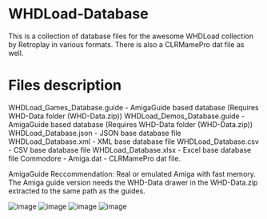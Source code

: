 # WHDLoad-Database
This is a collection of database files for the awesome WHDLoad collection by Retroplay in various formats. There is also a CLRMamePro dat file as well.

# Files description

WHDLoad_Games_Database.guide - AmigaGuide based database (Requires WHD-Data folder (WHD-Data.zip))
WHDLoad_Demos_Database.guide - AmigaGuide based database (Requires WHD-Data folder (WHD-Data.zip))
WHDLoad_Database.json - JSON base database file
WHDLoad_Database.xml - XML base database file
WHDLoad_Database.csv - CSV base database file
WHDLoad_Database.xlsx - Excel base database file
Commodore - Amiga.dat - CLRMamePro dat file.

AmigaGuide Reccommendation: Real or emulated Amiga with fast memory.
The Amiga guide version needs the WHD-Data drawer in the WHD-Data.zip extracted to the same path as the guides.

![image](https://github.com/MrV2K/WHDLoad-Database/assets/71010565/3675940a-2eab-4f37-94f1-7b56a8748f3a)
![image](https://github.com/MrV2K/WHDLoad-Database/assets/71010565/8b76bb23-fbad-4299-b160-20db2308492d)
![image](https://github.com/MrV2K/WHDLoad-Database/assets/71010565/42a35007-7c4b-42ce-846f-179726b1ada4)
![image](https://github.com/MrV2K/WHDLoad-Database/assets/71010565/e90976d3-1037-4eb2-98c5-65ddb7f6f6f8)

